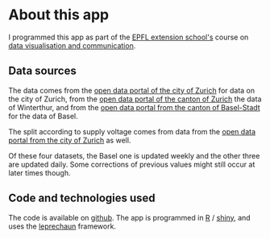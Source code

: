 # About this app

I programmed this app as part of the <a href="https://www.extensionschool.ch/" target="_blank">EPFL extension school's</a> course on <a href="https://www.extensionschool.ch/learn/applied-data-science-communication-visualization" target="_blank">data visualisation and communication</a>.

## Data sources

The data comes from the <a href="https://data.stadt-zuerich.ch/dataset/ewz_bruttolastgang_stadt_zuerich" target="_blank">open data portal of the city of Zurich</a> for data on the city of Zurich, from the <a href="https://www.zh.ch/de/politik-staat/opendata.zhweb-noredirect.zhweb-cache.html?keywords=ogd#/datasets/1863@statistisches-amt-kanton-zuerich" target="_blank">open data portal of the canton of Zurich</a> the data of Winterthur, and from the <a href="https://data.bs.ch/explore/dataset/100233/information/" target="_blank">open data portal from the canton of Basel-Stadt</a> for the data of Basel.

The split according to supply voltage comes from data from the <a href="https://data.stadt-zuerich.ch/dataset/ewz_stromabgabe_netzebenen_stadt_zuerich" target="_blank">open data portal from the city of Zurich</a> as well. 

Of these four datasets, the Basel one is updated weekly and the other three are updated daily. Some corrections of previous values might still occur at later times though.

## Code and technologies used

The code is available on <a href="https://github.com/shaenzi/capstonePrototype" target="_blank">github</a>. The app is programmed in <a href="https://www.r-project.org/about.html" target="_blank">R</a> / <a href="https://shiny.rstudio.com/" target="_blank">shiny</a>, and uses the <a href="https://leprechaun.opifex.org/" target="_blank">leprechaun</a> framework.


